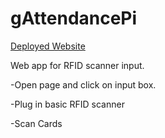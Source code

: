 # gAttendancePi
[Deployed Website](http://rfidscan.surge.sh/)

Web app for RFID scanner input.

-Open page and click on input box.

-Plug in basic RFID scanner

-Scan Cards

